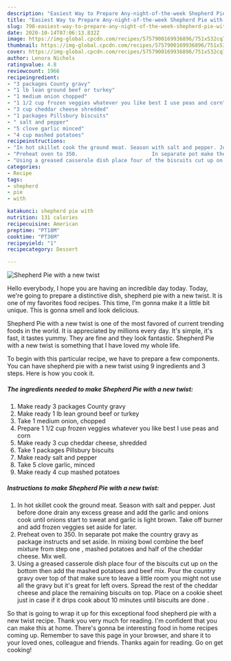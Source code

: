 ```yaml
---
description: "Easiest Way to Prepare Any-night-of-the-week Shepherd Pie with a new twist"
title: "Easiest Way to Prepare Any-night-of-the-week Shepherd Pie with a new twist"
slug: 798-easiest-way-to-prepare-any-night-of-the-week-shepherd-pie-with-a-new-twist
date: 2020-10-14T07:06:13.832Z
image: https://img-global.cpcdn.com/recipes/5757900169936896/751x532cq70/shepherd-pie-with-a-new-twist-recipe-main-photo.jpg
thumbnail: https://img-global.cpcdn.com/recipes/5757900169936896/751x532cq70/shepherd-pie-with-a-new-twist-recipe-main-photo.jpg
cover: https://img-global.cpcdn.com/recipes/5757900169936896/751x532cq70/shepherd-pie-with-a-new-twist-recipe-main-photo.jpg
author: Lenora Nichols
ratingvalue: 4.8
reviewcount: 1966
recipeingredient:
- "3 packages County gravy"
- "1 lb lean ground beef or turkey"
- "1 medium onion chopped"
- "1 1/2 cup frozen veggies whatever you like best I use peas and corn"
- "3 cup cheddar cheese shredded"
- "1 packages Pillsbury biscuits"
- " salt and pepper"
- "5 clove garlic minced"
- "4 cup mashed potatoes"
recipeinstructions:
- "In hot skillet cook the ground meat. Season with salt and pepper. Just before done drain any excess grease and add the garlic and onions cook until onions start to sweat and garlic is light brown. Take off burner and add frozen veggies set aside for later."
- "Preheat oven to 350.                        In separate pot make the country gravy as package instructs and set aside.                 In mixing bowl combine the beef mixture from step one , mashed potatoes and half of the cheddar cheese. Mix well."
- "Using a greased casserole dish place four of the biscuits cut up on the bottom then add the mashed potatoes and beef mix. Pour the country gravy over top of that make sure to leave a little room you might not use all the gravy but it&#39;s great for left overs. Spread the rest of the cheddar cheese and place the remaining biscuits on top. Place on a cookie sheet just in case if it drips cook about 10 minutes until biscuits are done ."
categories:
- Recipe
tags:
- shepherd
- pie
- with

katakunci: shepherd pie with 
nutrition: 131 calories
recipecuisine: American
preptime: "PT18M"
cooktime: "PT36M"
recipeyield: "1"
recipecategory: Dessert

---
```



![Shepherd Pie with a new twist](https://img-global.cpcdn.com/recipes/5757900169936896/751x532cq70/shepherd-pie-with-a-new-twist-recipe-main-photo.jpg)

Hello everybody, I hope you are having an incredible day today. Today, we're going to prepare a distinctive dish, shepherd pie with a new twist. It is one of my favorites food recipes. This time, I'm gonna make it a little bit unique. This is gonna smell and look delicious.

Shepherd Pie with a new twist is one of the most favored of current trending foods in the world. It is appreciated by millions every day. It's simple, it's fast, it tastes yummy. They are fine and they look fantastic. Shepherd Pie with a new twist is something that I have loved my whole life.




To begin with this particular recipe, we have to prepare a few components. You can have shepherd pie with a new twist using 9 ingredients and 3 steps. Here is how you cook it.

<!--inarticleads1-->

##### The ingredients needed to make Shepherd Pie with a new twist:

1. Make ready 3 packages County gravy
1. Make ready 1 lb lean ground beef or turkey
1. Take 1 medium onion, chopped
1. Prepare 1 1/2 cup frozen veggies whatever you like best I use peas and corn
1. Make ready 3 cup cheddar cheese, shredded
1. Take 1 packages Pillsbury biscuits
1. Make ready  salt and pepper
1. Take 5 clove garlic, minced
1. Make ready 4 cup mashed potatoes




<!--inarticleads2-->

##### Instructions to make Shepherd Pie with a new twist:

1. In hot skillet cook the ground meat. Season with salt and pepper. Just before done drain any excess grease and add the garlic and onions cook until onions start to sweat and garlic is light brown. Take off burner and add frozen veggies set aside for later.
1. Preheat oven to 350.                        In separate pot make the country gravy as package instructs and set aside.                 In mixing bowl combine the beef mixture from step one , mashed potatoes and half of the cheddar cheese. Mix well.
1. Using a greased casserole dish place four of the biscuits cut up on the bottom then add the mashed potatoes and beef mix. Pour the country gravy over top of that make sure to leave a little room you might not use all the gravy but it&#39;s great for left overs. Spread the rest of the cheddar cheese and place the remaining biscuits on top. Place on a cookie sheet just in case if it drips cook about 10 minutes until biscuits are done .




So that is going to wrap it up for this exceptional food shepherd pie with a new twist recipe. Thank you very much for reading. I'm confident that you can make this at home. There's gonna be interesting food in home recipes coming up. Remember to save this page in your browser, and share it to your loved ones, colleague and friends. Thanks again for reading. Go on get cooking!

